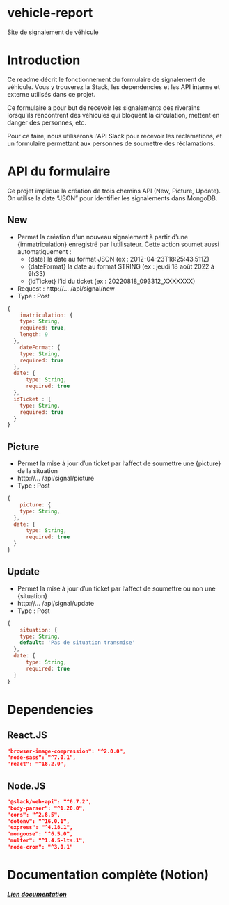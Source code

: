 # vehicle-report
 Site de signalement de véhicule

# Introduction

Ce readme décrit le fonctionnement du formulaire de signalement de véhicule. Vous y trouverez la Stack, les dependencies et les API interne et externe utilisés dans ce projet.

Ce formulaire a pour but de recevoir les signalements des riverains lorsqu'ils rencontrent des véhicules qui bloquent la circulation, mettent en danger des personnes, etc.

Pour ce faire, nous utiliserons l'API Slack pour recevoir les réclamations, et un formulaire permettant aux personnes de soumettre des réclamations.

# API du formulaire

Ce projet implique la création de trois chemins API (New, Picture, Update). On utilise la date “JSON” pour identifier les signalements dans MongoDB.

##  New

- Permet la création d'un nouveau signalement à partir d'une {immatriculation} enregistré par l’utilisateur. Cette action soumet aussi automatiquement :
    - {date} la date au format JSON (ex : 2012-04-23T18:25:43.511Z)
    - {dateFormat} la date au format STRING (ex : jeudi 18 août 2022 à 9h33)
    - {idTicket} l’id du ticket (ex : 20220818_093312_XXXXXXX)
- Request : http://… /api/signal/new
- Type : Post

```javascript
{
	imatriculation: {
    type: String,
    required: true,
    length: 9
  },
	dateFormat: {
    type: String,
    required: true
  },
  date: {
	  type: String,
	  required: true
  },
  idTicket : {
    type: String,
    required: true
  }
}
```

## Picture

- Permet la mise à jour d’un ticket par l’affect de soumettre une {picture} de la situation
- http://… /api/signal/picture
- Type : Post

```javascript
{
	picture: {
    type: String,
  },
  date: {
	  type: String,
	  required: true
  }
}
```

## Update

- Permet la mise à jour d’un ticket par l’affect de soumettre ou non une {situation}
- http://… /api/signal/update
- Type : Post

```javascript
{
	situation: {
    type: String,
    default: 'Pas de situation transmise'
  },
  date: {
	  type: String,
	  required: true
  }
}
```

# Dependencies

## React.JS

```JSON
"browser-image-compression": "^2.0.0",
"node-sass": "^7.0.1",
"react": "^18.2.0",
```

## Node.JS

```JSON
"@slack/web-api": "^6.7.2",
"body-parser": "^1.20.0",
"cors": "^2.8.5",
"dotenv": "^16.0.1",
"express": "^4.18.1",
"mongoose": "^6.5.0",
"multer": "^1.4.5-lts.1",
"node-cron": "^3.0.1"
```

# Documentation complète (Notion)

[***Lien documentation***](https://worried-daughter-935.notion.site/Documentation-du-site-de-signalement-de-v-hicule-troopy-90f1ae42eb514265be7c6d3ce413e623)
